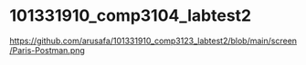 # 101331910_comp3104_labtest2

https://github.com/arusafa/101331910_comp3123_labtest2/blob/main/screen/Paris-Postman.png

